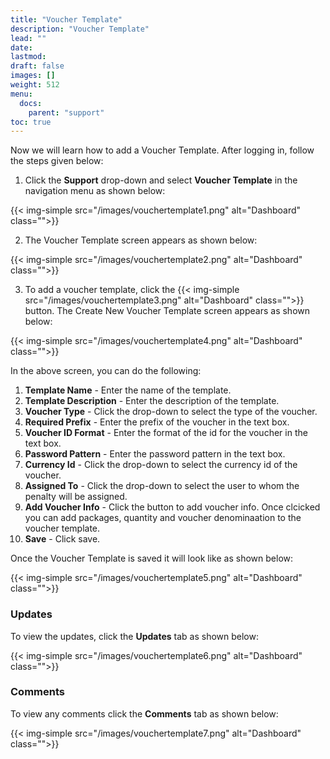 ```yaml
---
title: "Voucher Template"
description: "Voucher Template"
lead: ""
date:
lastmod:
draft: false
images: []
weight: 512
menu:
  docs:
    parent: "support"
toc: true
---
```


Now we will learn how to add a  Voucher Template. After logging in, follow the steps given below:

1.	Click the **Support** drop-down and select **Voucher Template** in the navigation menu as shown below:

 {{< img-simple src="/images/vouchertemplate1.png"  alt="Dashboard" class="">}}

2.	The Voucher Template screen appears as shown below:

 {{< img-simple src="/images/vouchertemplate2.png"  alt="Dashboard" class="">}}

3.	To add a voucher template, click the  {{< img-simple src="/images/vouchertemplate3.png"  alt="Dashboard" class="">}} button. The Create New Voucher Template screen appears as shown below:

{{< img-simple src="/images/vouchertemplate4.png"  alt="Dashboard" class="">}}

In the above screen, you can do the following:
1. **Template Name** - Enter the name of the template.
2. **Template Description** - Enter the description of the template.
3. **Voucher Type** - Click the drop-down to select the type of the voucher.
4. **Required Prefix** - Enter the prefix of the voucher in the text box.
5. **Voucher ID Format** - Enter the format of the id for the voucher in the text box.
6. **Password Pattern** - Enter the password pattern in the text box.
7. **Currency Id** - Click the drop-down to select the currency id of the voucher.
8. **Assigned To** - Click the drop-down to select the user to whom the penalty will be assigned.
9. **Add Voucher Info** - Click the button to add voucher info. Once clcicked you can add packages, quantity and voucher denominaation to the voucher template.
10. **Save** - Click save.

Once the Voucher Template is saved it will look like as shown below:

{{< img-simple src="/images/vouchertemplate5.png"  alt="Dashboard" class="">}}

### Updates

To view the updates, click the **Updates** tab as shown below:

{{< img-simple src="/images/vouchertemplate6.png"  alt="Dashboard" class="">}}

### Comments

To view any comments click the **Comments** tab as shown below:

{{< img-simple src="/images/vouchertemplate7.png"  alt="Dashboard" class="">}}
